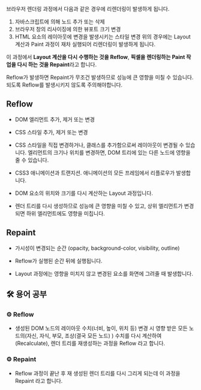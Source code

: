 
브라우저 렌더링 과정에서 다음과 같은 경우에 리렌더링이 발생하게 됩니다.
1. 자바스크립트에 의해 노드 추가 또는 삭제
2. 브라우저 창의 리사이징에 의한 뷰포트 크기 변경
3. HTML 요소의 레이아웃에 변경을 발생시키는 스타일 변경
위의 경우에는 Layout 계산과 Paint 과정이 재차 실행되어 리렌더링이 발생하게 됩니다.

이 과정에서 **Layout 계산을 다시 수행하는 것을 Reflow**, **픽셀을 렌더링하는 Paint 작업을 다시 하는 것을 Repaint**라고 합니다. 

Reflow가 발생하면 Repaint가 무조건 발생하므로 성능에 큰 영향을 미칠 수 있습니다. 되도록 Reflow를 발생시키지 않도록 주의해야합니다.
## Reflow
* DOM 엘리먼트 추가, 제거 또는 변경
* CSS 스타일 추가, 제거 또는 변경
* CSS 스타일을 직접 변경하거나, 클래스를 추가함으로써 레이아웃이 변경될 수 있습니다. 엘리먼트의 크기나 위치를 변경하면, DOM 트리에 있는 다른 노드에 영향을 줄 수 있습니다. 
* CSS3 애니메이션과 트랜지션. 애니메이션의 모든 프레임에서 리플로우가 발생합니다.

* DOM 요소의 위치와 크기를 다시 계산하는 Layout 과정입니다. 
* 렌더 트리를 다시 생성하므로 성능에 큰 영향을 미칠 수 있고, 상위 엘리먼트가 변경되면 하위 엘리먼트에도 영향을 미칩니다. 

## Repaint
* 가시성이 변경되는 순간 (opacity, background-color, visibility, outline)
- Reflow가 실행된 순간 뒤에 실행됩니다. 

- Layout 과정에는 영향을 미치지 않고 변경된 요소를 화면에 그려줄 때 발생합니다.

## 🛠️ 용어 공부

### ⚙️ Reflow
- 생성된 DOM 노드의 레이아웃 수치(너비, 높이, 위치 등) 변경 시 영향 받은 모든 노드의(자신, 자식, 부모, 조상(결국 모든 노드) ) 수치를 다시 계산하여(Recalculate), 렌더 트리를 재생성하는 과정을 Reflow 라고 합니다.

### ⚙️ Repaint
- Reflow 과정이 끝난 후 재 생성된 렌더 트리를 다시 그리게 되는데 이 과정을 Repaint 라고 합니다.